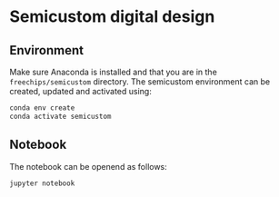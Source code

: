 # Semicustom digital design

## Environment

Make sure Anaconda is installed and that you are in the `freechips/semicustom` directory. The semicustom environment can be created, updated and activated using:

```sh
conda env create
conda activate semicustom
```

## Notebook

The notebook can be openend as follows:

```sh
jupyter notebook
```
